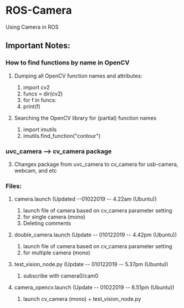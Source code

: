 # ROS-Camera
Using Camera in ROS

## Important Notes:

### How to find functions by name in OpenCV

1.  Dumping all OpenCV function names and attributes:
    1.  import cv2
    2.  funcs = dir(cv2)
    3.  for f in funcs:
    4.  print(f)

2.  Searching the OpenCV library for (partial) function names
    1.  import imutils
    2.  imutils.find_function("contour")

### uvc_camera --> cv_camera package
3.  Changes package from uvc_camera to cv_camera for usb-camera, webcam, and etc

### Files:
1.  camera.launch (Updated --01022019 -- 4.22am (Ubuntu))
    1.  launch file of camera based on cv_camera parameter setting
    2.  for single camera (mono)
    3.  Deleting comments

2.  double_camera.launch (Update -- 010122019 -- 4.42pm (Ubuntu))
    1.  launch file of camera based on cv_camera parameter setting
    2.  for multiple camera (mono)

3.  test_vision_node.py (Update -- 010122019 -- 5.37pm (Ubuntu))
    1.  subscribe with camera0/cam0

4.  camera_opencv.launch (Update -- 01022019 -- 6.51pm (Ubuntu))
    1.  launch cv_camera (mono) + test_vision_node.py
